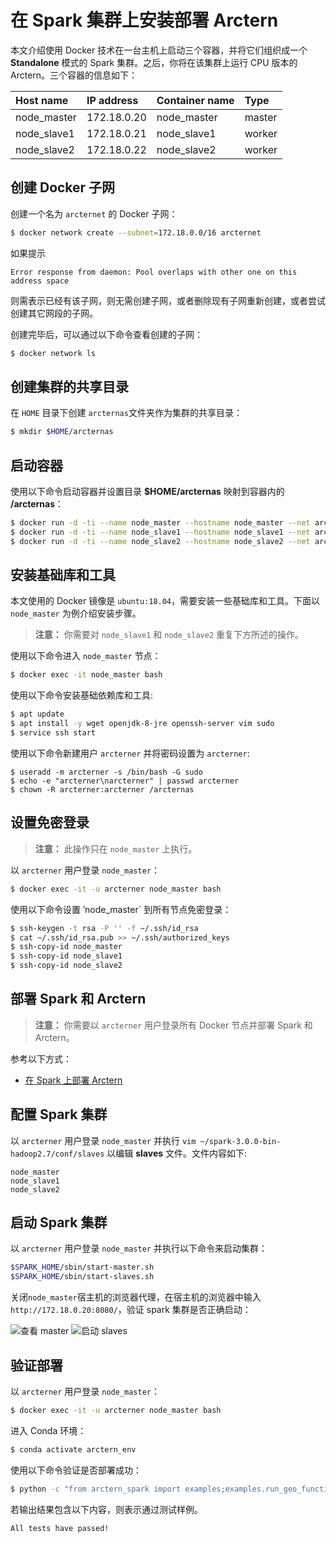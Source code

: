 # 在 Spark 集群上安装部署 Arctern

本文介绍使用 Docker 技术在一台主机上启动三个容器，并将它们组织成一个 **Standalone** 模式的 Spark 集群。之后，你将在该集群上运行 CPU 版本的 Arctern。三个容器的信息如下：

| Host name |IP address | Container name | Type |
| :--- | :--- | :--- | :--- |
| node_master | 172.18.0.20 | node_master | master |
| node_slave1 | 172.18.0.21 | node_slave1 | worker |
| node_slave2 | 172.18.0.22 | node_slave2 | worker |

## 创建 Docker 子网

创建一个名为 `arcternet` 的 Docker 子网：

```bash
$ docker network create --subnet=172.18.0.0/16 arcternet
```
如果提示
```
Error response from daemon: Pool overlaps with other one on this address space
```
则需表示已经有该子网，则无需创建子网，或者删除现有子网重新创建，或者尝试创建其它网段的子网。

创建完毕后，可以通过以下命令查看创建的子网：
```bash
$ docker network ls
```

## 创建集群的共享目录

在 `HOME` 目录下创建 `arcternas`文件夹作为集群的共享目录：

```bash
$ mkdir $HOME/arcternas
```

## 启动容器

使用以下命令启动容器并设置目录 **$HOME/arcternas** 映射到容器内的 **/arcternas**：

```bash
$ docker run -d -ti --name node_master --hostname node_master --net arcternet --ip 172.18.0.20 --add-host node_slave1:172.18.0.21 --add-host node_slave2:172.18.0.22 -v $HOME/arcternas:/arcternas ubuntu:18.04 bash
$ docker run -d -ti --name node_slave1 --hostname node_slave1 --net arcternet --ip 172.18.0.21 --add-host node_master:172.18.0.20 --add-host node_slave2:172.18.0.22 -v $HOME/arcternas:/arcternas ubuntu:18.04 bash
$ docker run -d -ti --name node_slave2 --hostname node_slave2 --net arcternet --ip 172.18.0.22 --add-host node_master:172.18.0.20 --add-host node_slave1:172.18.0.21 -v $HOME/arcternas:/arcternas ubuntu:18.04 bash
```

## 安装基础库和工具

本文使用的 Docker 镜像是 `ubuntu:18.04`，需要安装一些基础库和工具。下面以 `node_master` 为例介绍安装步骤。

> **注意：** 你需要对 `node_slave1` 和 `node_slave2` 重复下方所述的操作。

使用以下命令进入 `node_master` 节点：

```bash
$ docker exec -it node_master bash
```

使用以下命令安装基础依赖库和工具:

```bash
$ apt update
$ apt install -y wget openjdk-8-jre openssh-server vim sudo
$ service ssh start
```

使用以下命令新建用户 `arcterner` 并将密码设置为 `arcterner`:

```
$ useradd -m arcterner -s /bin/bash -G sudo
$ echo -e "arcterner\narcterner" | passwd arcterner
$ chown -R arcterner:arcterner /arcternas
```

## 设置免密登录

> **注意：** 此操作只在 `node_master` 上执行。

以 `arcterner` 用户登录 `node_master`：
```bash
$ docker exec -it -u arcterner node_master bash
```

使用以下命令设置 ‵node_master` 到所有节点免密登录：
```bash
$ ssh-keygen -t rsa -P '' -f ~/.ssh/id_rsa
$ cat ~/.ssh/id_rsa.pub >> ~/.ssh/authorized_keys
$ ssh-copy-id node_master
$ ssh-copy-id node_slave1
$ ssh-copy-id node_slave2
```

## 部署 Spark 和 Arctern

> **注意：** 你需要以 `arcterner` 用户登录所有 Docker 节点并部署 Spark 和 Arctern。

参考以下方式：

* [在 Spark 上部署 Arctern](./install_arctern_on_spark_cn.md)

## 配置 Spark 集群

以 `arcterner` 用户登录 `node_master` 并执行 `vim ~/spark-3.0.0-bin-hadoop2.7/conf/slaves` 以编辑 **slaves** 文件。文件内容如下:

```
node_master
node_slave1
node_slave2
```

## 启动 Spark 集群

以 `arcterner` 用户登录 `node_master` 并执行以下命令来启动集群：

```bash
$SPARK_HOME/sbin/start-master.sh
$SPARK_HOME/sbin/start-slaves.sh
```

关闭`node_master`宿主机的浏览器代理，在宿主机的浏览器中输入 `http://172.18.0.20:8080/`，验证 spark 集群是否正确启动：

![查看 master](./img/standalone-cluster-start-master.png)
![启动 slaves](./img/standalone-cluster-start-slaves.png)

## 验证部署

以 `arcterner` 用户登录 `node_master`：

```bash
$ docker exec -it -u arcterner node_master bash
```

进入 Conda 环境：

```bash
$ conda activate arctern_env
```

使用以下命令验证是否部署成功：

```bash
$ python -c "from arctern_spark import examples;examples.run_geo_functions_test()"
```

若输出结果包含以下内容，则表示通过测试样例。

```bash
All tests have passed!
```